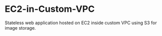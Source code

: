 # EC2-in-Custom-VPC
Stateless web application hosted on EC2 inside custom VPC using S3 for image storage.
